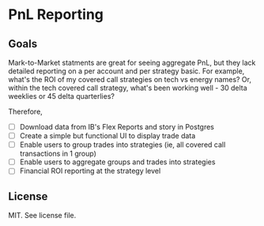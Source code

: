 # PnL Reporting

## Goals

Mark-to-Market statments are great for seeing aggregate PnL, but they lack
detailed reporting on a per account and per strategy basic. For example,
what's the ROI of my covered call strategies on tech vs energy names? Or,
within the tech covered call strategy, what's been working well - 30 delta
weeklies or 45 delta quarterlies?

Therefore,

- [ ] Download data from IB's Flex Reports and story in Postgres
- [ ] Create a simple but functional UI to display trade data
- [ ] Enable users to group trades into strategies (ie, all covered call transactions in 1 group)
- [ ] Enable users to aggregate groups and trades into strategies
- [ ] Financial ROI reporting at the strategy level

## License
MIT. See license file.

